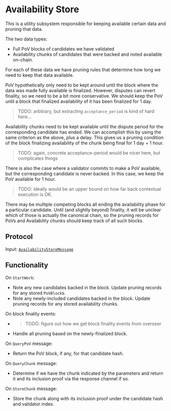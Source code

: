 # Availability Store

This is a utility subsystem responsible for keeping available certain data and pruning that data.

The two data types:

- Full PoV blocks of candidates we have validated
- Availability chunks of candidates that were backed and noted available on-chain.

For each of these data we have pruning rules that determine how long we need to keep that data available.

PoV hypothetically only need to be kept around until the block where the data was made fully available is finalized. However, disputes can revert finality, so we need to be a bit more conservative. We should keep the PoV until a block that finalized availability of it has been finalized for 1 day.

> TODO: arbitrary, but extracting `acceptance_period` is kind of hard here...

Availability chunks need to be kept available until the dispute period for the corresponding candidate has ended. We can accomplish this by using the same criterion as the above, plus a delay. This gives us a pruning condition of the block finalizing availability of the chunk being final for 1 day + 1 hour.

> TODO: again, concrete acceptance-period would be nicer here, but complicates things

There is also the case where a validator commits to make a PoV available, but the corresponding candidate is never backed. In this case, we keep the PoV available for 1 hour.

> TODO: ideally would be an upper bound on how far back contextual execution is OK.

There may be multiple competing blocks all ending the availability phase for a particular candidate. Until (and slightly beyond) finality, it will be unclear which of those is actually the canonical chain, so the pruning records for PoVs and Availability chunks should keep track of all such blocks.

## Protocol

Input: [`AvailabilityStoreMessage`](../../types/overseer-protocol.html#availability-store-message)

## Functionality

On `StartWork`:

- Note any new candidates backed in the block. Update pruning records for any stored `PoVBlock`s.
- Note any newly-included candidates backed in the block. Update pruning records for any stored availability chunks.

On block finality events:

- > TODO: figure out how we get block finality events from overseer
- Handle all pruning based on the newly-finalized block.

On `QueryPoV` message:

- Return the PoV block, if any, for that candidate hash.

On `QueryChunk` message:

- Determine if we have the chunk indicated by the parameters and return it and its inclusion proof via the response channel if so.

On `StoreChunk` message:

- Store the chunk along with its inclusion proof under the candidate hash and validator index.
